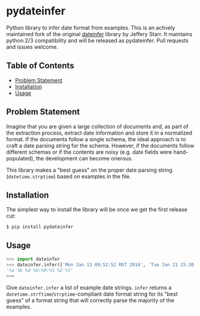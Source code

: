 pydateinfer
===========

Python library to infer date format from examples.  This is an actively
 maintained fork of the original [dateinfer](https://github.com/jeffreystarr/dateinfer)
 library by Jeffery Starr.  It maintains python 2/3 compatibility and 
 will be released as pydateinfer.  Pull requests and issues welcome.

Table of Contents
-----------------

* [Problem Statement](#problem-statement)
* [Installation](#installation)
* [Usage](#usage)

<a name="problem-statement"></a>Problem Statement
-------------------------------------------------

Imagine that you are given a large collection of documents and, as part of the extraction process, extract date
 information and store it in a normalized format. If the documents follow a single schema, the ideal approach
 is to craft a date parsing string for the schema. However, if the documents follow different schemas or if the
 contents are noisy (e.g. date fields were hand-populated), the development can become onerous.

This library makes a "best guess" on the proper date parsing string (`datetime.strptime`) based on examples in
the file.

<a name="installation"></a>Installation
---------------------------------------

The simplest way to install the library will be once we get the first 
release cut:

````
$ pip install pydateinfer
````

<a name="usage"></a>Usage
-------------------------

````Python
>>> import dateinfer
>>> dateinfer.infer(['Mon Jan 13 09:52:52 MST 2014', 'Tue Jan 21 15:30:00 EST 2014'])
'%a %b %d %H:%M:%S %Z %Y'
>>>
````

Give `dateinfer.infer` a list of example date strings. `infer` returns a `datetime.strftime`/`strptime`-compliant
date format string for its "best guess" of a format string that will correctly parse the majority of the examples.


